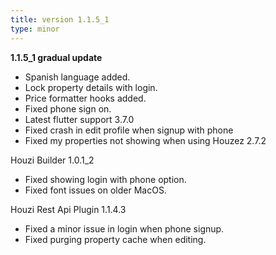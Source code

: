 ```yaml
---
title: version 1.1.5_1
type: minor
---
```


**1.1.5_1 gradual update**

- Spanish language added.
- Lock property details with login.
- Price formatter hooks added.
- Fixed phone sign on.
- Latest flutter support 3.7.0
- Fixed crash in edit profile when signup with phone
- Fixed my properties not showing when using Houzez 2.7.2

Houzi Builder 1.0.1_2
- Fixed showing login with phone option.
- Fixed font issues on older MacOS.

Houzi Rest Api Plugin 1.1.4.3
- Fixed a minor issue in login when phone signup.
- Fixed purging property cache when editing.